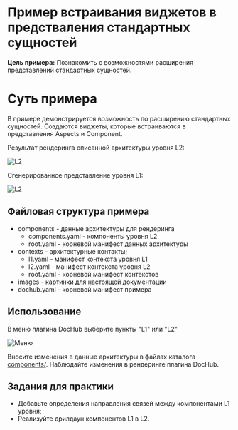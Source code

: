 # Пример встраивания виджетов в предстваления стандартных сущностей 

**Цель примера:** Познакомить с возможностями расширения представлений 
стандартных сущностей.

# Суть примера
В примере демонстрируется возможность по расширению стандартных сущностей. 
Создаются виджеты, которые встраиваются в представления Aspects и Component.

Результат рендеринга описанной архитектуры уровня L2:

![L2](./images/l2.png)

Сгенерированное представление уровня L1:

![L2](./images/l1.png)

## Файловая структура примера
* components - данные архитектуры для рендеринга
  * components.yaml - компоненты уровня L2
  * root.yaml - корневой манифест данных архитектуры
* contexts - архитектурные контакты;
  * l1.yaml - манифест контекста уровня L1
  * l2.yaml - манифест контекста уровня L2
  * root.yaml - корневой манифест контекстов
* images - картинки для настоящей документации
* dochub.yaml - корневой манифест примера

## Использование
В меню плагина DocHub выберите пункты "L1" или "L2"

![Меню](./images/menu.png)

Вносите изменения в данные архитектуры в файлах каталога [components/](./components). 
Наблюдайте изменения в рендеринге плагина DocHub.

## Задания для практики
* Добавьте определения направления связей между компонентами L1 уровня;
* Реализуйте дрилдаун компонентов L1 в L2.
